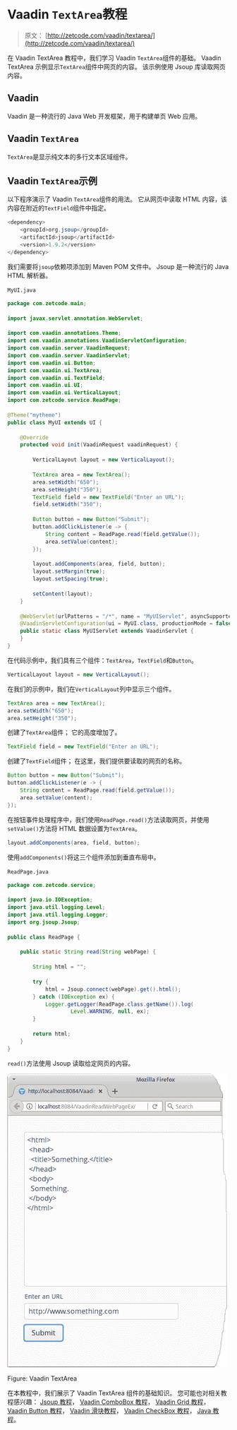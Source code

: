 # Vaadin `TextArea`教程

> 原文： [http://zetcode.com/vaadin/textarea/](http://zetcode.com/vaadin/textarea/)

在 Vaadin TextArea 教程中，我们学习 Vaadin `TextArea`组件的基础。 Vaadin TextArea 示例显示`TextArea`组件中网页的内容。 该示例使用 Jsoup 库读取网页内容。

## Vaadin

Vaadin 是一种流行的 Java Web 开发框架，用于构建单页 Web 应用。

## Vaadin `TextArea`

`TextArea`是显示纯文本的多行文本区域组件。

## Vaadin `TextArea`示例

以下程序演示了 Vaadin `TextArea`组件的用法。 它从网页中读取 HTML 内容，该内容在附近的`TextField`组件中指定。

```java
<dependency>
    <groupId>org.jsoup</groupId>
    <artifactId>jsoup</artifactId>
    <version>1.9.2</version>
</dependency>

```

我们需要将`jsoup`依赖项添加到 Maven POM 文件中。 Jsoup 是一种流行的 Java HTML 解析器。

`MyUI.java`

```java
package com.zetcode.main;

import javax.servlet.annotation.WebServlet;

import com.vaadin.annotations.Theme;
import com.vaadin.annotations.VaadinServletConfiguration;
import com.vaadin.server.VaadinRequest;
import com.vaadin.server.VaadinServlet;
import com.vaadin.ui.Button;
import com.vaadin.ui.TextArea;
import com.vaadin.ui.TextField;
import com.vaadin.ui.UI;
import com.vaadin.ui.VerticalLayout;
import com.zetcode.service.ReadPage;

@Theme("mytheme")
public class MyUI extends UI {

    @Override
    protected void init(VaadinRequest vaadinRequest) {

        VerticalLayout layout = new VerticalLayout();

        TextArea area = new TextArea();
        area.setWidth("650");
        area.setHeight("350");
        TextField field = new TextField("Enter an URL");
        field.setWidth("350");

        Button button = new Button("Submit");
        button.addClickListener(e -> {
            String content = ReadPage.read(field.getValue());
            area.setValue(content);
        });

        layout.addComponents(area, field, button);
        layout.setMargin(true);
        layout.setSpacing(true);

        setContent(layout);
    }

    @WebServlet(urlPatterns = "/*", name = "MyUIServlet", asyncSupported = true)
    @VaadinServletConfiguration(ui = MyUI.class, productionMode = false)
    public static class MyUIServlet extends VaadinServlet {
    }
}

```

在代码示例中，我们具有三个组件：`TextArea`，`TextField`和`Button`。

```java
VerticalLayout layout = new VerticalLayout();

```

在我们的示例中，我们在`VerticalLayout`列中显示三个组件。

```java
TextArea area = new TextArea();
area.setWidth("650");
area.setHeight("350");

```

创建了`TextArea`组件； 它的高度增加了。

```java
TextField field = new TextField("Enter an URL");

```

创建了`TextField`组件； 在这里，我们提供要读取的网页的名称。

```java
Button button = new Button("Submit");
button.addClickListener(e -> {
    String content = ReadPage.read(field.getValue());
    area.setValue(content);
});

```

在按钮事件处理程序中，我们使用`ReadPage.read()`方法读取网页，并使用`setValue()`方法将 HTML 数据设置为`TextArea`。

```java
layout.addComponents(area, field, button);

```

使用`addComponents()`将这三个组件添加到垂直布局中。

`ReadPage.java`

```java
package com.zetcode.service;

import java.io.IOException;
import java.util.logging.Level;
import java.util.logging.Logger;
import org.jsoup.Jsoup;

public class ReadPage {

    public static String read(String webPage) {

        String html = "";

        try {
            html = Jsoup.connect(webPage).get().html();
        } catch (IOException ex) {
            Logger.getLogger(ReadPage.class.getName()).log(
                    Level.WARNING, null, ex);
        }

        return html;
    }
}

```

`read()`方法使用 Jsoup 读取给定网页的内容。

![Vaadin TextArea](img/e1aa1e588f4c4846c7630073a27dcb22.jpg)

Figure: Vaadin TextArea

在本教程中，我们展示了 Vaadin TextArea 组件的基础知识。 您可能也对相关教程感兴趣： [Jsoup 教程](/java/jsoup/)， [Vaadin ComboBox 教程](/vaadin/combobox/)， [Vaadin Grid 教程](/vaadin/grid/)， [Vaadin Button 教程](/vaadin/button/)， [Vaadin 滑块教程](/vaadin/slider/)， [Vaadin CheckBox 教程](/vaadin/checkbox/)， [Java 教程](/lang/java/)。